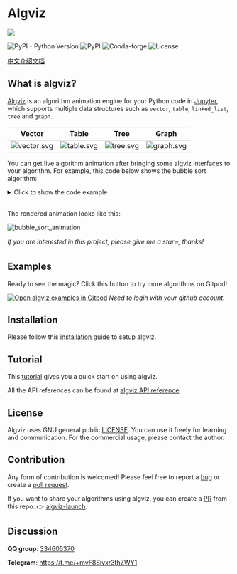 # Algviz

[<img src="https://cdn.jsdelivr.net/gh/zjl9959/algviz@main/docs/images/logo_v1.svg"/>](https://algviz.com)

![PyPI - Python Version](https://img.shields.io/pypi/pyversions/algviz)
![PyPI](https://img.shields.io/pypi/v/algviz)
![Conda-forge](https://img.shields.io/conda/vn/conda-forge/algviz)
![License](https://img.shields.io/github/license/zjl9959/algviz)

[中文介绍文档](README_CN.md)

## What is algviz?

[Algviz](https://algviz.com) is an algorithm animation engine for your Python code in [Jupyter](https://jupyter.org/), which supports multiple data structures such as `vector`, `table`, `linked_list`, `tree` and `graph`.

| Vector | Table | Tree | Graph |
|:---:|:---:|:---:|:---:|
|  ![vector.svg] |   ![table.svg]  |  ![tree.svg]   |  ![graph.svg]   |

You can get live algorithm animation after bringing some algviz interfaces to your algorithm.
For example, this code below shows the bubble sort algorithm:

<details>

<summary>Click to show the code example</summary>

```python
import algviz

def bubble_sort(data):
    viz = algviz.Visualizer(0.5)
    vector = viz.createVector(data, cell_size=(40, 160), histogram=True)
    for i in range(len(vector)):
        for j in range(len(vector)-i-1):
            if vector[j] > vector[j+1]:
                vector.mark(algviz.cRed, j)
                vector.mark(algviz.cGreen, j+1)
                viz.display()
                vector.swap(j, j+1)
            else:
                vector.mark(algviz.cRed, j+1)
                vector.mark(algviz.cGreen, j)
            viz.display()
        vector.mark(algviz.cGray, len(vector)-i-1, hold=True)
    vector.removeMark(algviz.cGray)
    viz.display()

bubble_sort([5, 4, -2, 1, -1, 3])
```

</details>

<br>

The rendered animation looks like this:

![bubble_sort_animation](https://cdn.jsdelivr.net/gh/zjl9959/algviz-launch@master/svgs/BubbleSort.svg)

*If you are interested in this project, please give me a star⭐, thanks!*

## Examples

Ready to see the magic? Click this button to try more algorithms on Gitpod!

[![Open algviz examples in Gitpod](https://gitpod.io/button/open-in-gitpod.svg)](https://gitpod.io/#https://github.com/zjl9959/algviz-launch) *Need to login with your github account.*

## Installation

Please follow this [installation guide](https://algviz.com/en/installation.html) to setup algviz.

## Tutorial

This [tutorial](https://algviz.com/en/examples.html) gives you a quick start on using algviz.

All the API references can be found at [algviz API reference](https://algviz.readthedocs.io/en/latest/api.html#).

## License

Algviz uses GNU general public [LICENSE](https://github.com/zjl9959/algviz/blob/main/LICENSE). You can use it freely for learning and communication. For the commercial usage, please contact the author.

## Contribution

Any form of contribution is welcomed! Please feel free to report a [bug](https://github.com/zjl9959/algviz/issues) or create a [pull request](https://github.com/zjl9959/algviz/pulls).

If you want to share your algorithms using algviz, you can create a [PR](https://github.com/zjl9959/algviz-launch/pulls) from this repo: 👉 [algviz-launch](https://github.com/zjl9959/algviz-launch).

[bubble sort algorithm]: https://en.wikipedia.org/wiki/Bubble_sort
[vector.svg]: https://cdn.jsdelivr.net/gh/zjl9959/algviz.com@master/assets/img/data_vector.svg
[table.svg]: https://cdn.jsdelivr.net/gh/zjl9959/algviz.com@master/assets/img/data_table.svg
[tree.svg]: https://cdn.jsdelivr.net/gh/zjl9959/algviz.com@master/assets/img/data_tree.svg
[graph.svg]: https://cdn.jsdelivr.net/gh/zjl9959/algviz.com@master/assets/img/data_graph.svg


## Discussion

**QQ group**: [334605370](http://qm.qq.com/cgi-bin/qm/qr?_wv=1027&k=NYzoqZd6B8sryXf0S8o1uv72b_p2M5ai&authKey=qTbFUbVoI%2F8RWZVmlabPkuBHnuY2RzywEnKeNZlV8dOhcdcKY%2BoiYnPklmdfpwlE&noverify=0&group_code=334605370)

**Telegram**: https://t.me/+mvF8Sivxr3thZWY1
